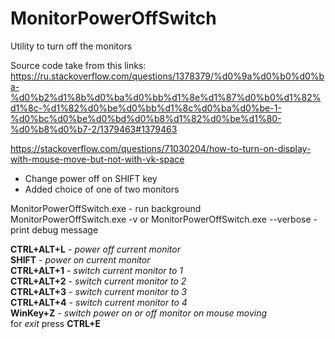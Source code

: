 # MonitorPowerOffSwitch
Utility to turn off the monitors

Source code take from this links:
https://ru.stackoverflow.com/questions/1378379/%d0%9a%d0%b0%d0%ba-%d0%b2%d1%8b%d0%ba%d0%bb%d1%8e%d1%87%d0%b0%d1%82%d1%8c-%d1%82%d0%be%d0%bb%d1%8c%d0%ba%d0%be-1-%d0%bc%d0%be%d0%bd%d0%b8%d1%82%d0%be%d1%80-%d0%b8%d0%b7-2/1379463#1379463

https://stackoverflow.com/questions/71030204/how-to-turn-on-display-with-mouse-move-but-not-with-vk-space

- Change power off on SHIFT key
- Added choice of one of two monitors

MonitorPowerOffSwitch.exe - run background <br />
MonitorPowerOffSwitch.exe -v or MonitorPowerOffSwitch.exe --verbose - print debug message <br />

**CTRL+ALT+L** - _power off current monitor_ <br />
**SHIFT** - _power on current monitor_ <br />
**CTRL+ALT+1** - _switch current monitor to 1_ <br />
**CTRL+ALT+2** - _switch current monitor to 2_ <br />
**CTRL+ALT+3** - _switch current monitor to 3_ <br />
**CTRL+ALT+4** - _switch current monitor to 4_ <br />
**WinKey+Z** - _switch power on or off monitor on mouse moving_ <br />
for _exit_ press **CTRL+E** <br />
